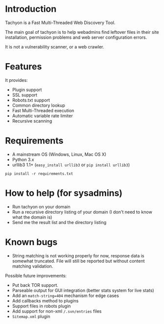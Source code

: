 # Introduction

Tachyon is a Fast Multi-Threaded Web Discovery Tool.

The main goal of tachyon is to help webadmins find leftover files in their
site installation, permission problems and web server configuration errors.

It is not a vulnerability scanner, or a web crawler.

# Features

It provides:
 - Plugin support
 - SSL support
 - Robots.txt support
 - Common directory lookup
 - Fast Multi-Threaded execution
 - Automatic variable rate limiter
 - Recursive scanning

# Requirements    

- A mainstream OS (Windows, Linux, Mac OS X)
- Python 3.x
- urllib3 1.1+ (`easy_install urllib3` or `pip install urllib3`)

```
pip install -r requirements.txt
```

# How to help (for sysadmins)

- Run tachyon on your domain
- Run a recursive directory listing of your domain (I don't need to know what the domain is)
- Send me the result list and the directory listing

# Known bugs

- String matching is not working properly for now, response data is somewhat truncated. File will still be reported but without content matching validation.

Possible future improvements:
- Put back TOR support.
- Parseable output for GUI integration (better stats system for live stats)
- Add an `match-string=404` mechanism for edge cases
- Add callbacks method to plugins
- Support files in robots plugin
- Add support for non-xml `/.svn/entries` files
- `Sitemap.xml` plugin

